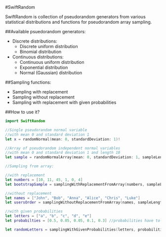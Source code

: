 #SwiftRandom

SwiftRandom is collection of pseudorandom generators from various statistical distributions and functions for pseudorandom array sampling.

##Available psuedorandom generators:

* Discrete distributions:
	* Discrete uniform distribution
	* Binomial distribution
* Continuous distributions:
	* Continuous uniform distribution
	* Exponential distribution
	* Normal (Gaussian) distribution

##Sampling functions:

* Sampling with replacement
* Sampling without replacement
* Sampling with replacement with given probabilities		 	

##How to use it?

```swift
import SwiftRandom

//Single pseudorandom normal variable
//with mean 0 and standard deviation 1
let x = randomNormal(mean: 0, standardDeviation: 1)!

//Array of pseudorandom independent normal variables 
//with mean 0 and standard deviation 1 and length 10
let sample = randomNormalArray(mean: 0, standardDeviation: 1, sampleLength: 10)!

//Sampling from array:

//with replacement
let numbers = [10, 11, 45, 1, 0, 4]
let bootstrapSample = samplingWithReplacementFromArray(numbers, sampleLength: 10)!

//without replacement
let names = ["John", "Bob", "Anna", "Alice", "Chris", "Luke"]
let usersOrder = samplingWithoutReplacementFromArray(names, sampleLength: 4)!

//with given probabilities
let letters = ["a", "b", "c", "d", "e"]
let probabilties = [0.5, 0.05, 0.05, 0.1, 0.3] //probabilities have to sum to 1

let randomLetters = samplingWithGivenProbabilities(letters, probabilities: probabilties, sampleLength: 10)!
```

